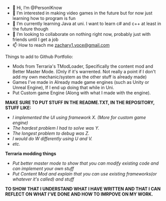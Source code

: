 - 👋 Hi, I’m @PersonIKnow
- 👀 I’m interested in making video games in the future but for now just learning how to program is fun
- 🌱 I’m currently learning Java at uni. I want to learn c# and c++ at least in the future though
- 💞️ I’m looking to collaborate on nothing right now, probably just with friends until I get a job
- 📫 How to reach me zachary1.voce@gmail.com

Things to add to Github Portfolio:
- Mods from Terraria's TModLoader, Specifically the content mod and Better Master Mode. (Only if it's warrented. Not really a point if I don't add my own mechanic/system as the other stuff is already made)
- Games I've made in Already made game engines (such as Unity or Unreal Engine), If I end up doing that while in Uni.
- Put Custom game Engine (Along with what I made with the engine).

**MAKE SURE TO PUT STUFF IN THE README.TXT, IN THE REPOSITORY, STUFF LIKE:** 
  - *I implemented the UI using framework X. (More for custom game engine)*
  - *The hardest problem I had to solve was Y.*
  - *The longest problem to debug was Z.*
  - *I would do W differently using U and V.*
  - *etc.*

**Terraria modding things**
- *Put better master mode to show that you can modify existing code and can implement your own stuff*
- *Put Content Mod and explain that you can use existing frameworks(or whatever it's called) and stuff*

**TO SHOW THAT I UNDERSTAND WHAT I HAVE WRITTEN AND THAT I CAN REFLECT ON WHAT I'VE DONE AND HOW TO IMRPOVE ON MY WORK.**
<!---
PersonIKnow/PersonIKnow is a ✨ special ✨ repository because its `README.md` (this file) appears on your GitHub profile.
You can click the Preview link to take a look at your changes.
--->
